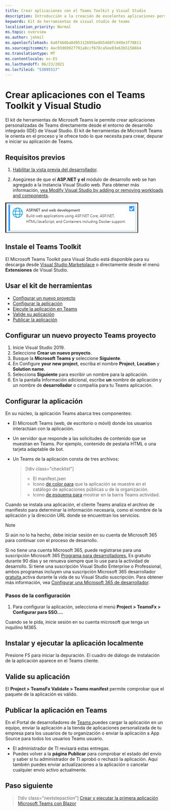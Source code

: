 ```yaml
---
title: Crear aplicaciones con el Teams Toolkit y Visual Studio
description: Introducción a la creación de excelentes aplicaciones personalizadas directamente Visual Studio con el Microsoft Teams Toolkit
keywords: Kit de herramientas de visual studio de teams
localization_priority: Normal
ms.topic: overview
ms.author: johmil
ms.openlocfilehash: 6a0f466ba0d95312695be8b5460fc949e3f70811
ms.sourcegitcommit: 4ac93d69927791a8ccf678ca5ee83e63b51566b4
ms.translationtype: MT
ms.contentlocale: es-ES
ms.lasthandoff: 06/23/2021
ms.locfileid: "53095517"
---
```

# <a name="build-apps-with-the-teams-toolkit-and-visual-studio"></a>Crear aplicaciones con el Teams Toolkit y Visual Studio

El kit de herramientas de Microsoft Teams le permite crear aplicaciones personalizadas de Teams directamente desde el entorno de desarrollo integrado (IDE) de Visual Studio. El kit de herramientas de Microsoft Teams le orienta en el proceso y le ofrece todo lo que necesita para crear, depurar e iniciar su aplicación de Teams.

## <a name="prerequisites"></a>Requisitos previos

1. [Habilitar la vista previa del desarrollador](../resources/dev-preview/developer-preview-intro.md#enable-developer-preview).

2. Asegúrese de que el **<span>ASP.NET</span> y el** módulo de desarrollo web se han agregado a la instancia Visual Studio web. Para obtener más información, [vea Modify Visual Studio by adding or removing workloads and components](/visualstudio/install/modify-visual-studio?view=vs-2019&preserve-view=true).

![Módulo de asp.net Visual studio](../assets/images/visual-studio-web-dev-module.png)

## <a name="install-the-teams-toolkit"></a>Instale el Teams Toolkit

El Microsoft Teams Toolkit para Visual Studio está disponible para su descarga desde [Visual Studio Marketplace](https://marketplace.visualstudio.com/items?itemName=msft-vsteamstoolkit.vsteamstoolkit) o directamente desde el menú **Extensiones** de Visual Studio.

## <a name="use-the-toolkit"></a>Usar el kit de herramientas

- [Configurar un nuevo proyecto](#set-up-a-new-teams-project)
- [Configurar la aplicación](#configure-your-app)
- [Ejecute la aplicación en Teams](#install-and-run-your-app-locally)
- [Valide su aplicación](#validate-your-app)
- [Publicar la aplicación](#publish-your-app-to-teams)

## <a name="set-up-a-new-teams-project"></a>Configurar un nuevo proyecto Teams proyecto

1. Inicie Visual Studio 2019.
2. Seleccione **Crear un nuevo proyecto**.
3. Busque la **Microsoft Teams y** seleccione **Siguiente**.
4. En Configure **your new project**, escriba el nombre **Project**, **Location** y **Solution name**.
5. Selecciona **Siguiente** para escribir un nombre para la aplicación.
6. En la pantalla Información adicional, escribe **un** nombre de aplicación y un nombre de **desarrollador** o compañía para tu Teams aplicación.

## <a name="configure-your-app"></a>Configurar la aplicación

En su núcleo, la aplicación Teams abarca tres componentes:

- El Microsoft Teams (web, de escritorio o móvil) donde los usuarios interactúan con la aplicación.
- Un servidor que responde a las solicitudes de contenido que se muestran en Teams. Por ejemplo, contenido de pestaña HTML o una tarjeta adaptable de bot.
- Un Teams de la aplicación consta de tres archivos:

    > [!div class="checklist"]
    >
    > - El manifest.jsen
    > - Icono [de color para](../resources/schema/manifest-schema.md#icons) que la aplicación se muestre en el catálogo de aplicaciones públicas u de la organización.
    > - Icono [de esquema para](../resources/schema/manifest-schema.md#icons) mostrar en la barra Teams actividad.

Cuando se instala una aplicación, el cliente Teams analiza el archivo de manifiesto para determinar la información necesaria, como el nombre de la aplicación y la dirección URL donde se encuentran los servicios.

> [!NOTE]
>Si aún no lo ha hecho, debe iniciar sesión en su cuenta de Microsoft 365 para continuar con el proceso de desarrollo.
>
> Si no tiene una cuenta Microsoft 365, puede registrarse para una suscripción Microsoft 365 [Programa para desarrolladores.](https://developer.microsoft.com/microsoft-365/dev-program) Es gratuito durante 90 días y se renueva siempre que lo use para la actividad de desarrollo. Si tiene una suscripción Visual Studio Enterprise o Professional, ambos programas incluyen una suscripción Microsoft 365 desarrollador [gratuita,](https://aka.ms/MyVisualStudioBenefits)activa durante la vida de su Visual Studio suscripción. Para obtener más información, vea [Configurar una Microsoft 365 de desarrollador](/office/developer-program/office-365-developer-program-get-started).

### <a name="configuration-steps"></a>Pasos de la configuración 

1. Para configurar la aplicación, selecciona el menú **Project > TeamsFx > Configurar para SSO....**

Cuando se le pida, inicie sesión en su cuenta microsoft que tenga un inquilino M365.

## <a name="install-and-run-your-app-locally"></a>Instalar y ejecutar la aplicación localmente

Presione F5 para iniciar la depuración. El cuadro de diálogo de instalación de la aplicación aparece en el Teams cliente.

## <a name="validate-your-app"></a>Valide su aplicación

El **Project > TeamsFx Validate > Teams manifest** permite comprobar que el paquete de la aplicación es válido.

## <a name="publish-your-app-to-teams"></a>Publicar la aplicación en Teams

En el Portal de desarrolladores de [Teams,](https://dev.teams.microsoft.com/home)puedes cargar la aplicación en un equipo, enviar la aplicación a la tienda de aplicaciones personalizada de tu empresa para los usuarios de tu organización o enviar la aplicación a App Source para todos los usuarios Teams usuario.

- El administrador de TI revisará estas entregas.
- Puedes volver a la **página Publicar** para comprobar el estado del envío y saber si tu administrador de TI aprobó o rechazó la aplicación. Aquí también puedes enviar actualizaciones a la aplicación o cancelar cualquier envío activo actualmente.

## <a name="next-step"></a>Paso siguiente

> [!div class="nextstepaction"]
> [Crear y ejecutar la primera aplicación Microsoft Teams con Blazor](../get-started/first-app-blazor.md)
